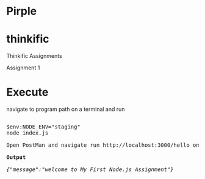 # Pirple

# thinkific
Thinkific Assignments

Assignment 1


# Execute

navigate to program path on a terminal and run
<br/>
<pre>

$env:NODE_ENV="staging"
node index.js
  
Open PostMan and navigate run http://localhost:3000/hello on the address
 
<b>Output</b>
 
<i>{"message":"welcome to My First Node.js Assignment"}</i>

</pre>
